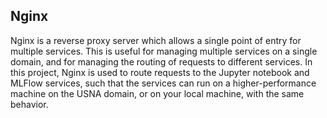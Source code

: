 ## Nginx

Nginx is a reverse proxy server which allows a single point of entry for multiple services. This is useful for managing multiple services on a single domain, and for managing the routing of requests to different services. In this project, Nginx is used to route requests to the Jupyter notebook and MLFlow services, such that the services can run on a higher-performance machine on the USNA domain, or on your local machine, with the same behavior.
